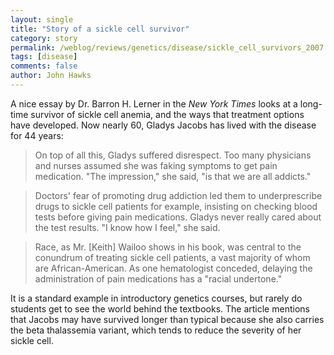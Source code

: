 ```yaml
---
layout: single 
title: "Story of a sickle cell survivor" 
category: story
permalink: /weblog/reviews/genetics/disease/sickle_cell_survivors_2007.html
tags: [disease] 
comments: false 
author: John Hawks 
---
```



<p>
A nice essay by Dr. Barron H. Lerner in the <i>New York Times</i> looks at a long-time survivor of sickle cell anemia, and the ways that treatment options have developed. Now nearly 60, Gladys Jacobs has lived with the disease for 44 years:
</p>

<blockquote>On top of all this, Gladys suffered disrespect. Too many physicians and nurses assumed she was faking symptoms to get pain medication. "The impression," she said, "is that we are all addicts."</blockquote>

<blockquote>Doctors' fear of promoting drug addiction led them to underprescribe drugs to sickle cell patients  for example, insisting on checking blood tests before giving pain medications. Gladys never really cared about the test results. "I know how I feel," she said.</blockquote>

<blockquote>Race, as Mr. [Keith] Wailoo shows in his book, was central to the conundrum of treating sickle cell patients, a vast majority of whom are African-American. As one hematologist conceded, delaying the administration of pain medications has a "racial undertone."</blockquote>

<p>
It is a standard example in introductory genetics courses, but rarely do students get to see the world behind the textbooks. The article mentions that Jacobs may have survived longer than typical because she also carries the beta thalassemia variant, which tends to reduce the severity of her sickle cell. 
</p>


